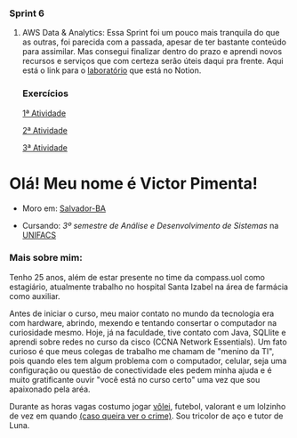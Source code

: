 ### Sprint 6
1. AWS Data & Analytics: 
    Essa Sprint foi um pouco mais tranquila do que as outras, foi parecida com a passada, apesar de ter bastante conteúdo para assimilar. Mas consegui finalizar dentro do prazo e aprendi novos recursos e serviços que com certeza serão úteis daqui pra frente. Aqui está o link para o [laboratório](https://www.notion.so/LABS-ba972189e01d4b4e8f75ce05fc407fcb?pvs=4) que está no Notion. 

    ### Exercícios 

    [1ª Atividade](https://github.com/vmpimenta/compass.uol/blob/main/Sprint_6/exercicios/bucket.jpg)
    
    [2ª Atividade](https://github.com/vmpimenta/compass.uol/blob/main/Sprint_6/exercicios/athena.jpg)

    [3ª Atividade](https://github.com/vmpimenta/compass.uol/blob/main/Sprint_6/exercicios/lambda.jpg)


# Olá! Meu nome é Victor Pimenta!

* Moro em: [Salvador-BA](https://www.google.com/maps/place/Salvador+-+BA/@-12.8754442,-38.5017983,11z/data=!3m1!4b1!4m6!3m5!1s0x716037ca23ca5b3:0x1b9fc7912c226698!8m2!3d-12.9777334!4d-38.501648!16zL20vMDl3d2xq?entry=ttu) 

* Cursando: *3º semestre de Análise e Desenvolvimento de Sistemas* na [UNIFACS](https://www.unifacs.br)

### Mais sobre mim:
Tenho 25 anos, além de estar presente no time da compass.uol como estagiário, atualmente trabalho no hospital Santa Izabel na área de farmácia como auxiliar.

Antes de iniciar o curso, meu maior contato no mundo da tecnologia era com hardware, abrindo, mexendo e tentando consertar o computador na curiosidade mesmo. Hoje, já na faculdade, tive contato com Java, SQLlite e aprendi sobre redes no curso da cisco (CCNA Network Essentials). Um fato curioso é que meus colegas de trabalho me chamam de "menino da TI", pois quando eles tem algum problema com o computador, celular, seja uma configuração ou questão de conectividade eles pedem minha ajuda e é muito gratificante ouvir "você está no curso certo" uma vez que sou apaixonado pela aréa.

Durante as horas vagas costumo jogar [vôlei](https://www.instagram.com/volei.dapraca/), futebol, valorant e um lolzinho de vez em quando [(caso queira ver o crime)](https://www.twitch.tv/vmpimenta). Sou tricolor de aço e tutor de Luna.